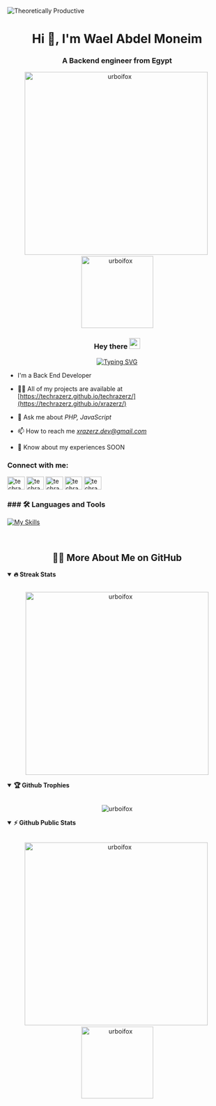 ![Theoretically Productive](https://img.shields.io/badge/THEORETICALLY-PRODUCTIVE-blueviolet)<div class="open_grepper_editor" title="Edit & Save To Grepper"></div>

<h1 align="center">Hi 👋, I'm Wael Abdel Moneim</h1>
<h3 align="center">A Backend engineer from Egypt</h3>

<p align="center">
<img src="https://github-readme-stats.vercel.app/api?username=techrazerz&show_icons=true&theme=radical&count_private=true" alt="urboifox" width="420"/>&nbsp;<img src="https://github-readme-stats.vercel.app/api/top-langs/?username=techrazerz&layout=compact&theme=radical" alt="urboifox" height="165">
</p>

<h3 align="center">
  <span>Hey there </span>
  <img  src="https://media.giphy.com/media/hvRJCLFzcasrR4ia7z/giphy.gif" width="25">
</h3>
<!-- Typing SVG by DenverCoder1 - https://github.com/DenverCoder1/readme-typing-svg -->
<p align="center">
 <a href="https://git.io/typing-svg"><img src="https://readme-typing-svg.demolab.com?font=Fira+Code&weight=600&size=22&pause=1000&color=2A79C8&random=false&width=435&lines=Welcome+To+My+Profile+%F0%9F%98%8A;%3D%3E+Back+End++Developer+" alt="Typing SVG" /></a>
</p>

- I'm a Back End Developer

- 👨‍💻 All of my projects are available at [https://techrazerz.github.io/techrazerz/](https://techrazerz.github.io/xrazerz/)

- 💬 Ask me about *PHP, JavaScript*

- 📫 How to reach me *xrazerz.dev@gmail.com*

- 📄 Know about my experiences SOON

<h3 align="left">Connect with me:</h3>
<p align="left">
<a href="https://linkedin.com/in/" target="blank"><img align="center" src="https://raw.githubusercontent.com/rahuldkjain/github-profile-readme-generator/master/src/images/icons/Social/linked-in-alt.svg" alt="techrazerz" height="30" width="40" /></a>
<a href="https://fb.com/" target="blank"><img align="center" src="https://raw.githubusercontent.com/rahuldkjain/github-profile-readme-generator/master/src/images/icons/Social/facebook.svg" alt="techrazerz" height="30" width="40" /></a>
<a href="https://instagram.com/xrootedx" target="blank"><img align="center" src="https://raw.githubusercontent.com/rahuldkjain/github-profile-readme-generator/master/src/images/icons/Social/instagram.svg" alt="techrazerz" height="30" width="40" /></a>
<a href="https://www.behance.net/" target="blank"><img align="center" src="https://raw.githubusercontent.com/rahuldkjain/github-profile-readme-generator/master/src/images/icons/Social/behance.svg" alt="techrazerz" height="30" width="40" /></a>
<a href="https://codeforces.com/profile/" target="blank"><img align="center" src="https://raw.githubusercontent.com/rahuldkjain/github-profile-readme-generator/master/src/images/icons/Social/codeforces.svg" alt="techrazerz" height="30" width="40" /></a>
</p>

<h3 align="left">### 🛠 Languages and Tools</h3>


<div  >

[![My Skills](https://skillicons.dev/icons?i=html,css,bootstrap,js,cpp,ts,laravel,react,webpack,fastapi,npm,postman,redhat,php,atom,git,github,mysql,sass,tailwindcss,stackoverflow,phpstorm,vscode)](https://skillicons.dev)
<br/>

</div>

<br>

<h2 align="center">👨‍💻 More About Me on GitHub</h2>


<details open>
<summary><b>🔥 Streak Stats</b></summary>
<br>
<p align="center">
<img src="http://github-readme-streak-stats.herokuapp.com?user=techrazerz&theme=radical&hide_border=true" alt="urboifox" width="420"/>
</p>
</details>

<details open>
<summary><b>🏆 Github Trophies</b></summary>
<br>
<p align="center">
<img src="https://github-profile-trophy.vercel.app/?username=techrazerz&theme=radical&no-frame=true&no-bg=true" alt="urboifox" />
</p>
</details>

<details open>
<summary><b>⚡ Github Public Stats</b></summary>
<br>
<p align="center">
<img src="https://github-readme-stats.vercel.app/api?username=techrazerz&show_icons=true&theme=radical&count_private=true" alt="urboifox" width="420"/>&nbsp;<img src="https://github-readme-stats.vercel.app/api/top-langs/?username=techrazerz&layout=compact&theme=radical" alt="urboifox" height="165">
</p>
  
</details
